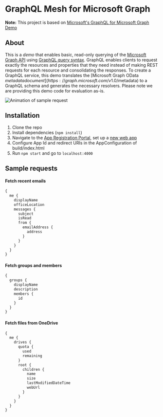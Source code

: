 # GraphQL Mesh for Microsoft Graph

**Note:** This project is based on
[Microsoft's GraphQL for Microsoft Graph Demo](https://github.com/microsoftgraph/graphql-demo)

## About

This is a _demo_ that enables basic, read-only querying of the
[Microsoft Graph API](https://developer.microsoft.com/en-us/graph/) using
[GraphQL query syntax](http://graphql.org/learn/queries/). GraphQL enables clients to request
exactly the resources and properties that they need instead of making REST requests for each
resource and consolidating the responses. To create a GraphQL service, this demo translates the
[Microsoft Graph OData $metadata document](https://graph.microsoft.com/v1.0/$metadata) to a GraphQL
schema and generates the necessary resolvers. Please note we are providing this demo code for
evaluation as-is.

![Animation of sample request](https://user-images.githubusercontent.com/20847995/81301438-b92aeb00-9081-11ea-8bd3-c9e10d73ac8f.gif)

## Installation

1. Clone the repo
2. Install dependencies (`npm install`)
3. Navigate to the [App Registration Portal](https://apps.dev.microsoft.com/), set up a
   [new web app](https://docs.microsoft.com/en-us/azure/active-directory/develop/active-directory-v2-app-registration)
4. Configure App Id and redirect URIs in the AppConfiguration of build/index.html
5. Run `npm start` and go to `localhost:4000`

## Sample requests

#### Fetch recent emails

```graphql
{
  me {
    displayName
    officeLocation
    messages {
      subject
      isRead
      from {
        emailAddress {
          address
        }
      }
    }
  }
}
```

#### Fetch groups and members

```graphql
{
  groups {
    displayName
    description
    members {
      id
    }
  }
}
```

#### Fetch files from OneDrive

```graphql
{
  me {
    drives {
      quota {
        used
        remaining
      }
      root {
        children {
          name
          size
          lastModifiedDateTime
          webUrl
        }
      }
    }
  }
}
```
